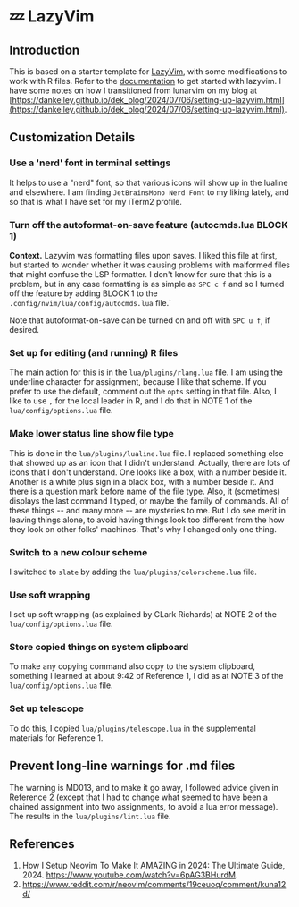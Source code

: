 # 💤 LazyVim

## Introduction

This is based on a starter template for [LazyVim](https://github.com/LazyVim/LazyVim), with some modifications to work with R files. Refer to the [documentation](https://lazyvim.github.io/installation) to get started with lazyvim.  I have some notes on how I transitioned from lunarvim on my blog at [https://dankelley.github.io/dek_blog/2024/07/06/setting-up-lazyvim.html](https://dankelley.github.io/dek_blog/2024/07/06/setting-up-lazyvim.html).

## Customization Details

### Use a 'nerd' font in terminal settings

It helps to use a "nerd" font, so that various icons will show up in the lualine and elsewhere.  I am finding `JetBrainsMono Nerd Font` to my liking lately, and so that is what I have set for my iTerm2 profile.

### Turn off the autoformat-on-save feature (autocmds.lua BLOCK 1)

**Context.** Lazyvim was formatting files upon saves.  I liked this file at first, but started to wonder whether it was causing problems with malformed files that might confuse the LSP formatter.  I don't know for sure that this is a problem, but in any case formatting is as simple as `SPC c f` and so I turned off the feature by adding BLOCK 1 to the `.config/nvim/lua/config/autocmds.lua` file.`

Note that autoformat-on-save can be turned on and off with `SPC u f`, if desired.

### Set up for editing (and running) R files

The main action for this is in the `lua/plugins/rlang.lua` file.  I am using the underline character for assignment, because I like that scheme.  If you prefer to use the default, comment out the `opts` setting in that file.  Also, I like to use `,` for the local leader in R, and I do that in NOTE 1 of the `lua/config/options.lua` file.

### Make lower status line show file type

This is done in the `lua/plugins/lualine.lua` file.  I replaced something else that showed up as an icon that I didn't understand.  Actually, there are lots of icons that I don't understand.  One looks like a box, with a number beside it. Another is a white plus sign in a black box, with a number beside it.  And there is a question mark before name of the file type.  Also, it (sometimes) displays the last command I typed, or maybe the family of commands. All of these things -- and many more -- are mysteries to me.  But I do see merit in leaving things alone, to avoid having things look too different from the how they look on other folks' machines.  That's why I changed only one thing.

### Switch to a new colour scheme

I switched to `slate` by adding the `lua/plugins/colorscheme.lua` file.

### Use soft wrapping

I set up soft wrapping (as explained by CLark Richards) at NOTE 2 of the `lua/config/options.lua` file.

### Store copied things on system clipboard

To make any copying command also copy to the system clipboard, something I learned at about 9:42 of Reference 1, I did as at NOTE 3 of the `lua/config/options.lua` file.

### Set up telescope

To do this, I copied `lua/plugins/telescope.lua` in the supplemental materials for Reference 1.

## Prevent long-line warnings for .md files

The warning is MD013, and to make it go away, I followed advice given in Reference 2 (except that I had to change what seemed to have been a chained assignment into two assignments, to avoid a lua error message).  The results in the `lua/plugins/lint.lua` file.

## References

1. How I Setup Neovim To Make It AMAZING in 2024: The Ultimate Guide, 2024. <https://www.youtube.com/watch?v=6pAG3BHurdM>.
2. https://www.reddit.com/r/neovim/comments/19ceuoq/comment/kuna12d/
